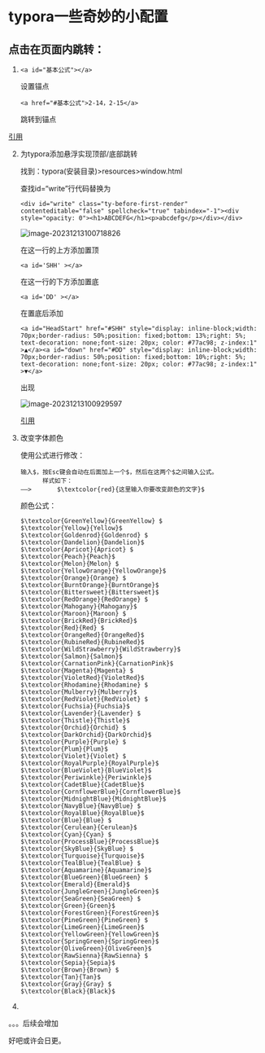 # typora一些奇妙的小配置

## 点击在页面内跳转：

1. ```
   <a id="基本公式"></a>
   ```

   设置锚点

   ```
   <a href="#基本公式">2-14，2-15</a>
   ```

   跳转到锚点

[引用](https://blog.csdn.net/qq_41907769/article/details/121722716)

2. 为typora添加悬浮实现顶部/底部跳转

   找到：typora(安装目录)>resources>window.html

   查找id=“write”行代码替换为

   ```
   <div id="write" class="ty-before-first-render" contenteditable="false" spellcheck="true" tabindex="-1"><div style="opacity: 0"><h1>ABCDEFG</h1><p>abcdefg</p></div></div>
   ```

   ![image-20231213100718826](https://daimaxiaofeiwu.oss-cn-guangzhou.aliyuncs.com/img/202312131007014.png)

   在这一行的上方添加置顶

   ```
   <a id='SHH' ></a>
   ```

   在这一行的下方添加置底

   ```
   <a id='DD' ></a>
   ```

   在置底后添加

   ```
   <a id="HeadStart" href="#SHH" style="display: inline-block;width: 70px;border-radius: 50%;position: fixed;bottom: 13%;right: 5%; text-decoration: none;font-size: 20px; color: #77ac98; z-index:1" >▲</a><a id="down" href="#DD" style="display: inline-block;width: 70px;border-radius: 50%;position: fixed;bottom: 10%;right: 5%; text-decoration: none;font-size: 20px; color: #77ac98; z-index:1" >▼</a>
   
   ```

   出现

   ![image-20231213100929597](https://daimaxiaofeiwu.oss-cn-guangzhou.aliyuncs.com/img/202312131009620.png)

   [引用](https://blog.csdn.net/m0_58311262/article/details/130524658)

3. 改变字体颜色

   使用公式进行修改：

   ```
   输入$，按Esc键会自动在后面加上一个$，然后在这两个$之间输入公式。
   	     样式如下：
   ——>	     $\textcolor{red}{这里输入你要改变颜色的文字}$
   ```

   颜色公式：

   ```
   $\textcolor{GreenYellow}{GreenYellow} $
   $\textcolor{Yellow}{Yellow}$
   $\textcolor{Goldenrod}{Goldenrod} $
   $\textcolor{Dandelion}{Dandelion}$
   $\textcolor{Apricot}{Apricot} $
   $\textcolor{Peach}{Peach}$
   $\textcolor{Melon}{Melon} $
   $\textcolor{YellowOrange}{YellowOrange}$
   $\textcolor{Orange}{Orange} $
   $\textcolor{BurntOrange}{BurntOrange}$
   $\textcolor{Bittersweet}{Bittersweet}$
   $\textcolor{RedOrange}{RedOrange} $
   $\textcolor{Mahogany}{Mahogany}$
   $\textcolor{Maroon}{Maroon} $
   $\textcolor{BrickRed}{BrickRed}$
   $\textcolor{Red}{Red} $
   $\textcolor{OrangeRed}{OrangeRed}$
   $\textcolor{RubineRed}{RubineRed}$
   $\textcolor{WildStrawberry}{WildStrawberry}$
   $\textcolor{Salmon}{Salmon}$
   $\textcolor{CarnationPink}{CarnationPink}$
   $\textcolor{Magenta}{Magenta} $
   $\textcolor{VioletRed}{VioletRed}$
   $\textcolor{Rhodamine}{Rhodamine} $
   $\textcolor{Mulberry}{Mulberry}$
   $\textcolor{RedViolet}{RedViolet} $
   $\textcolor{Fuchsia}{Fuchsia}$
   $\textcolor{Lavender}{Lavender} $
   $\textcolor{Thistle}{Thistle}$
   $\textcolor{Orchid}{Orchid} $
   $\textcolor{DarkOrchid}{DarkOrchid}$
   $\textcolor{Purple}{Purple} $
   $\textcolor{Plum}{Plum}$
   $\textcolor{Violet}{Violet} $
   $\textcolor{RoyalPurple}{RoyalPurple}$
   $\textcolor{BlueViolet}{BlueViolet}$
   $\textcolor{Periwinkle}{Periwinkle}$
   $\textcolor{CadetBlue}{CadetBlue}$
   $\textcolor{CornflowerBlue}{CornflowerBlue}$
   $\textcolor{MidnightBlue}{MidnightBlue}$
   $\textcolor{NavyBlue}{NavyBlue} $
   $\textcolor{RoyalBlue}{RoyalBlue}$
   $\textcolor{Blue}{Blue} $
   $\textcolor{Cerulean}{Cerulean}$
   $\textcolor{Cyan}{Cyan} $
   $\textcolor{ProcessBlue}{ProcessBlue}$
   $\textcolor{SkyBlue}{SkyBlue} $
   $\textcolor{Turquoise}{Turquoise}$
   $\textcolor{TealBlue}{TealBlue} $
   $\textcolor{Aquamarine}{Aquamarine}$
   $\textcolor{BlueGreen}{BlueGreen} $
   $\textcolor{Emerald}{Emerald}$
   $\textcolor{JungleGreen}{JungleGreen}$
   $\textcolor{SeaGreen}{SeaGreen} $
   $\textcolor{Green}{Green}$
   $\textcolor{ForestGreen}{ForestGreen}$
   $\textcolor{PineGreen}{PineGreen} $
   $\textcolor{LimeGreen}{LimeGreen}$
   $\textcolor{YellowGreen}{YellowGreen}$
   $\textcolor{SpringGreen}{SpringGreen}$
   $\textcolor{OliveGreen}{OliveGreen}$
   $\textcolor{RawSienna}{RawSienna} $
   $\textcolor{Sepia}{Sepia}$
   $\textcolor{Brown}{Brown} $
   $\textcolor{Tan}{Tan}$
   $\textcolor{Gray}{Gray} $
   $\textcolor{Black}{Black}$
   ```

3. 

。。。后续会增加

好吧或许会日更。